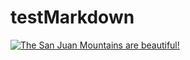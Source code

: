 # testMarkdown
[![The San Juan Mountains are beautiful!](https://mdg.imgix.net/assets/images/san-juan-mountains.jpg?auto=format&fit=clip&q=40&w=1080" "San Juan Mountains")](https://www.google.com/search?q=google&oq=goo&aqs=chrome.0.0i131i355i433i512j46i131i199i433i465i512j0i131i433i512j69i57j69i65j69i60j69i65j69i60.1640j0j7&sourceid=chrome&ie=UTF-8)
